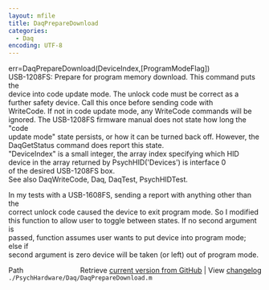```yaml
---
layout: mfile
title: DaqPrepareDownload
categories:
  - Daq
encoding: UTF-8
---
```


err=DaqPrepareDownload(DeviceIndex,[ProgramModeFlag])  
USB-1208FS: Prepare for program memory download. This command puts the  
device into code update mode.  The unlock code must be correct as a  
further safety device.  Call this once before sending code with  
WriteCode.  If not in code update mode, any WriteCode commands will be  
ignored. The USB-1208FS firmware manual does not state how long the "code  
update mode" state persists, or how it can be turned back off. However, the  
DaqGetStatus command does report this state.  
"DeviceIndex" is a small integer, the array index specifying which HID  
      device in the array returned by PsychHID('Devices') is interface 0  
      of the desired USB-1208FS box.  
See also DaqWriteCode, Daq, DaqTest, PsychHIDTest.  

In my tests with a USB-1608FS, sending a report with anything other than the  
correct unlock code caused the device to exit program mode.  So I modified  
this function to allow user to toggle between states. If no second argument is  
passed, function assumes user wants to put device into program mode; else if  
second argument is zero device will be taken (or left) out of program mode.  


<div class="code_header" style="text-align:right;">
  <span style="float:left;">Path&nbsp;&nbsp;</span> <span class="counter">Retrieve <a href=
  "https://raw.github.com/Psychtoolbox-3/Psychtoolbox-3/beta/./PsychHardware/Daq/DaqPrepareDownload.m">current version from GitHub</a> | View <a href=
  "https://github.com/Psychtoolbox-3/Psychtoolbox-3/commits/beta/./PsychHardware/Daq/DaqPrepareDownload.m">changelog</a></span>
</div>
<div class="code">
  <code>./PsychHardware/Daq/DaqPrepareDownload.m</code>
</div>
